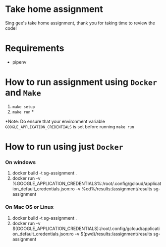 # Take home assignment
Sing gee's take home assignment, thank you for taking time to review the code!

# Requirements
- pipenv

# How to run assignment using `Docker` and `Make` 
1. `make setup`
2. `make run` *

*Note: Do ensure that your environment variable `GOOGLE_APPLICATION_CREDENTIALS` is set before running `make run`

# How to run using just `Docker`
### On windows
1. docker build -t sg-assignment .
2. docker run -v %GOOGLE_APPLICATION_CREDENTIALS%:/root/.config/gcloud/application_default_credentials.json:ro -v %cd%/results:/assignment/results sg-assignment

### On Mac OS or Linux
1. docker build -t sg-assignment .
2. docker run -v $(GOOGLE_APPLICATION_CREDENTIALS):/root/.config/gcloud/application_default_credentials.json:ro -v $(pwd)/results:/assignment/results sg-assignment
